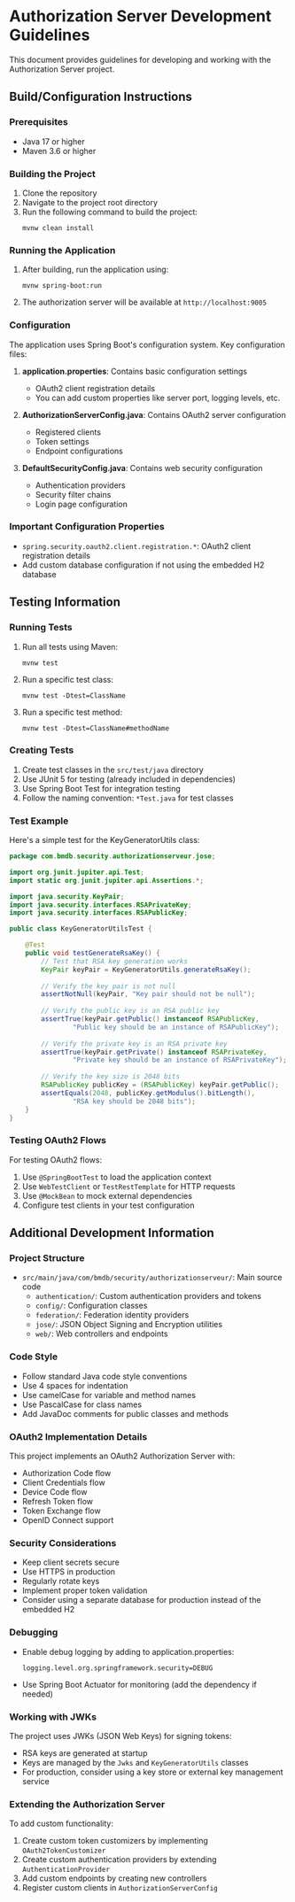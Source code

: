 # Authorization Server Development Guidelines

This document provides guidelines for developing and working with the Authorization Server project.

## Build/Configuration Instructions

### Prerequisites
- Java 17 or higher
- Maven 3.6 or higher

### Building the Project
1. Clone the repository
2. Navigate to the project root directory
3. Run the following command to build the project:
   ```
   mvnw clean install
   ```

### Running the Application
1. After building, run the application using:
   ```
   mvnw spring-boot:run
   ```
2. The authorization server will be available at `http://localhost:9005`

### Configuration
The application uses Spring Boot's configuration system. Key configuration files:

1. **application.properties**: Contains basic configuration settings
   - OAuth2 client registration details
   - You can add custom properties like server port, logging levels, etc.

2. **AuthorizationServerConfig.java**: Contains OAuth2 server configuration
   - Registered clients
   - Token settings
   - Endpoint configurations

3. **DefaultSecurityConfig.java**: Contains web security configuration
   - Authentication providers
   - Security filter chains
   - Login page configuration

### Important Configuration Properties
- `spring.security.oauth2.client.registration.*`: OAuth2 client registration details
- Add custom database configuration if not using the embedded H2 database

## Testing Information

### Running Tests
1. Run all tests using Maven:
   ```
   mvnw test
   ```

2. Run a specific test class:
   ```
   mvnw test -Dtest=ClassName
   ```

3. Run a specific test method:
   ```
   mvnw test -Dtest=ClassName#methodName
   ```

### Creating Tests
1. Create test classes in the `src/test/java` directory
2. Use JUnit 5 for testing (already included in dependencies)
3. Use Spring Boot Test for integration testing
4. Follow the naming convention: `*Test.java` for test classes

### Test Example
Here's a simple test for the KeyGeneratorUtils class:

```java
package com.bmdb.security.authorizationserveur.jose;

import org.junit.jupiter.api.Test;
import static org.junit.jupiter.api.Assertions.*;

import java.security.KeyPair;
import java.security.interfaces.RSAPrivateKey;
import java.security.interfaces.RSAPublicKey;

public class KeyGeneratorUtilsTest {

    @Test
    public void testGenerateRsaKey() {
        // Test that RSA key generation works
        KeyPair keyPair = KeyGeneratorUtils.generateRsaKey();
        
        // Verify the key pair is not null
        assertNotNull(keyPair, "Key pair should not be null");
        
        // Verify the public key is an RSA public key
        assertTrue(keyPair.getPublic() instanceof RSAPublicKey, 
                "Public key should be an instance of RSAPublicKey");
        
        // Verify the private key is an RSA private key
        assertTrue(keyPair.getPrivate() instanceof RSAPrivateKey, 
                "Private key should be an instance of RSAPrivateKey");
        
        // Verify the key size is 2048 bits
        RSAPublicKey publicKey = (RSAPublicKey) keyPair.getPublic();
        assertEquals(2048, publicKey.getModulus().bitLength(), 
                "RSA key should be 2048 bits");
    }
}
```

### Testing OAuth2 Flows
For testing OAuth2 flows:
1. Use `@SpringBootTest` to load the application context
2. Use `WebTestClient` or `TestRestTemplate` for HTTP requests
3. Use `@MockBean` to mock external dependencies
4. Configure test clients in your test configuration

## Additional Development Information

### Project Structure
- `src/main/java/com/bmdb/security/authorizationserveur/`: Main source code
  - `authentication/`: Custom authentication providers and tokens
  - `config/`: Configuration classes
  - `federation/`: Federation identity providers
  - `jose/`: JSON Object Signing and Encryption utilities
  - `web/`: Web controllers and endpoints

### Code Style
- Follow standard Java code style conventions
- Use 4 spaces for indentation
- Use camelCase for variable and method names
- Use PascalCase for class names
- Add JavaDoc comments for public classes and methods

### OAuth2 Implementation Details
This project implements an OAuth2 Authorization Server with:
- Authorization Code flow
- Client Credentials flow
- Device Code flow
- Refresh Token flow
- Token Exchange flow
- OpenID Connect support

### Security Considerations
- Keep client secrets secure
- Use HTTPS in production
- Regularly rotate keys
- Implement proper token validation
- Consider using a separate database for production instead of the embedded H2

### Debugging
- Enable debug logging by adding to application.properties:
  ```
  logging.level.org.springframework.security=DEBUG
  ```
- Use Spring Boot Actuator for monitoring (add the dependency if needed)

### Working with JWKs
The project uses JWKs (JSON Web Keys) for signing tokens:
- RSA keys are generated at startup
- Keys are managed by the `Jwks` and `KeyGeneratorUtils` classes
- For production, consider using a key store or external key management service

### Extending the Authorization Server
To add custom functionality:
1. Create custom token customizers by implementing `OAuth2TokenCustomizer`
2. Create custom authentication providers by extending `AuthenticationProvider`
3. Add custom endpoints by creating new controllers
4. Register custom clients in `AuthorizationServerConfig`